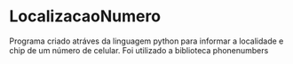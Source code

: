 # LocalizacaoNumero
Programa criado atráves da linguagem python para informar a localidade e chip de um número de celular.
Foi utilizado a biblioteca phonenumbers
